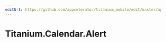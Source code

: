 ```yaml
---
editUrl: https://github.com/appcelerator/titanium_mobile/edit/master/apidoc/Titanium/Calendar/Alert.yml
---
```

# Titanium.Calendar.Alert

<TypeHeader/>

<ApiDocs/>
